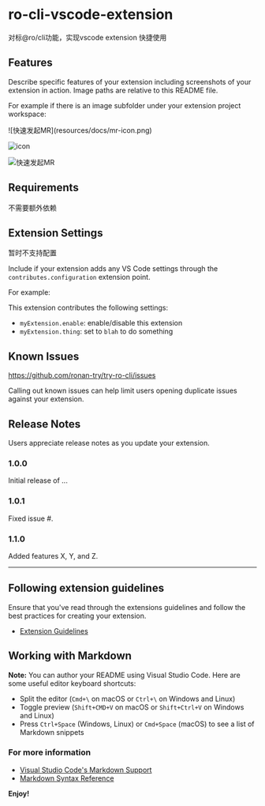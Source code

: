 # ro-cli-vscode-extension

对标@ro/cli功能，实现vscode extension 快捷使用

## Features

Describe specific features of your extension including screenshots of your extension in action. Image paths are relative to this README file.

For example if there is an image subfolder under your extension project workspace:

\!\[快速发起MR\]\(resources/docs/mr-icon.png\)

![icon](/resources/docs/mr-icon.png)

![快速发起MR](/resources/docs/mr-cmd.png)

## Requirements

不需要额外依赖

## Extension Settings
暂时不支持配置

Include if your extension adds any VS Code settings through the `contributes.configuration` extension point.

For example:

This extension contributes the following settings:

* `myExtension.enable`: enable/disable this extension
* `myExtension.thing`: set to `blah` to do something

## Known Issues

https://github.com/ronan-try/try-ro-cli/issues

Calling out known issues can help limit users opening duplicate issues against your extension.

## Release Notes

Users appreciate release notes as you update your extension.

### 1.0.0

Initial release of ...

### 1.0.1

Fixed issue #.

### 1.1.0

Added features X, Y, and Z.

-----------------------------------------------------------------------------------------------------------
## Following extension guidelines

Ensure that you've read through the extensions guidelines and follow the best practices for creating your extension.

* [Extension Guidelines](https://code.visualstudio.com/api/references/extension-guidelines)

## Working with Markdown

**Note:** You can author your README using Visual Studio Code.  Here are some useful editor keyboard shortcuts:

* Split the editor (`Cmd+\` on macOS or `Ctrl+\` on Windows and Linux)
* Toggle preview (`Shift+CMD+V` on macOS or `Shift+Ctrl+V` on Windows and Linux)
* Press `Ctrl+Space` (Windows, Linux) or `Cmd+Space` (macOS) to see a list of Markdown snippets

### For more information

* [Visual Studio Code's Markdown Support](http://code.visualstudio.com/docs/languages/markdown)
* [Markdown Syntax Reference](https://help.github.com/articles/markdown-basics/)

**Enjoy!**
